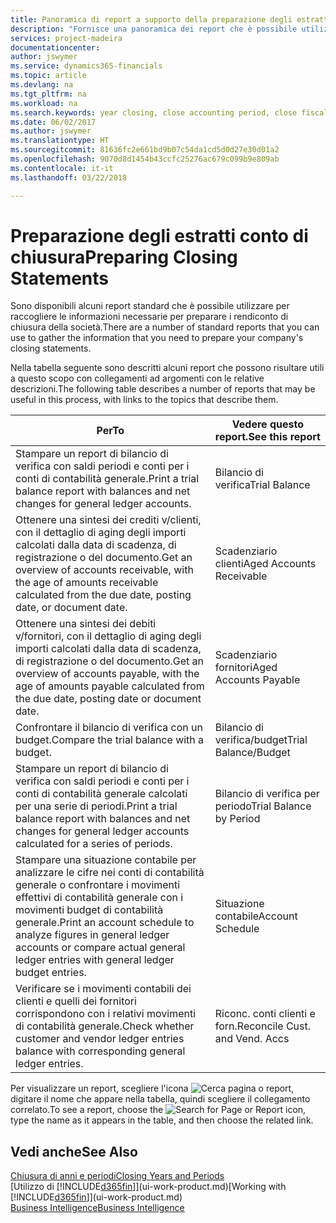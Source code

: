```yaml
---
title: Panoramica di report a supporto della preparazione degli estratti conto di chiusura | Documenti Microsoft
description: "Fornisce una panoramica dei report che è possibile utilizzare per raccogliere le informazioni e preparare gli estratti conto di chiusura della società alla chiusura dell'anno fiscale."
services: project-madeira
documentationcenter: 
author: jswymer
ms.service: dynamics365-financials
ms.topic: article
ms.devlang: na
ms.tgt_pltfrm: na
ms.workload: na
ms.search.keywords: year closing, close accounting period, close fiscal year, aging, creditor payments, vendor payments, assets, liabilities, equity, analysis, reporting, financial report, business intelligence, BI, Power Bi, KPI
ms.date: 06/02/2017
ms.author: jswymer
ms.translationtype: HT
ms.sourcegitcommit: 81636fc2e661bd9b07c54da1cd5d0d27e30d01a2
ms.openlocfilehash: 9070d8d1454b43ccfc25276ac679c099b9e809ab
ms.contentlocale: it-it
ms.lasthandoff: 03/22/2018

---
```

# <a name="preparing-closing-statements"></a><span data-ttu-id="6c0f6-103">Preparazione degli estratti conto di chiusura</span><span class="sxs-lookup"><span data-stu-id="6c0f6-103">Preparing Closing Statements</span></span>
<span data-ttu-id="6c0f6-104">Sono disponibili alcuni report standard che è possibile utilizzare per raccogliere le informazioni necessarie per preparare i rendiconto di chiusura della società.</span><span class="sxs-lookup"><span data-stu-id="6c0f6-104">There are a number of standard reports that you can use to gather the information that you need to prepare your company's closing statements.</span></span>

<span data-ttu-id="6c0f6-105">Nella tabella seguente sono descritti alcuni report che possono risultare utili a questo scopo con collegamenti ad argomenti con le relative descrizioni.</span><span class="sxs-lookup"><span data-stu-id="6c0f6-105">The following table describes a number of reports that may be useful in this process, with links to the topics that describe them.</span></span>

| <span data-ttu-id="6c0f6-106">Per</span><span class="sxs-lookup"><span data-stu-id="6c0f6-106">To</span></span> | <span data-ttu-id="6c0f6-107">Vedere questo report.</span><span class="sxs-lookup"><span data-stu-id="6c0f6-107">See this report</span></span> |
| --- | --- |
| <span data-ttu-id="6c0f6-108">Stampare un report di bilancio di verifica con saldi periodi e conti per i conti di contabilità generale.</span><span class="sxs-lookup"><span data-stu-id="6c0f6-108">Print a trial balance report with balances and net changes for general ledger accounts.</span></span> |<span data-ttu-id="6c0f6-109">Bilancio di verifica</span><span class="sxs-lookup"><span data-stu-id="6c0f6-109">Trial Balance</span></span> |
| <span data-ttu-id="6c0f6-110">Ottenere una sintesi dei crediti v/clienti, con il dettaglio di aging degli importi calcolati dalla data di scadenza, di registrazione o del documento.</span><span class="sxs-lookup"><span data-stu-id="6c0f6-110">Get an overview of accounts receivable, with the age of amounts receivable calculated from the due date, posting date, or document date.</span></span> |<span data-ttu-id="6c0f6-111">Scadenziario clienti</span><span class="sxs-lookup"><span data-stu-id="6c0f6-111">Aged Accounts Receivable</span></span> |
| <span data-ttu-id="6c0f6-112">Ottenere una sintesi dei debiti v/fornitori, con il dettaglio di aging degli importi calcolati dalla data di scadenza, di registrazione o del documento.</span><span class="sxs-lookup"><span data-stu-id="6c0f6-112">Get an overview of accounts payable, with the age of amounts payable calculated from the due date, posting date or document date.</span></span> |<span data-ttu-id="6c0f6-113">Scadenziario fornitori</span><span class="sxs-lookup"><span data-stu-id="6c0f6-113">Aged Accounts Payable</span></span> |
| <span data-ttu-id="6c0f6-114">Confrontare il bilancio di verifica con un budget.</span><span class="sxs-lookup"><span data-stu-id="6c0f6-114">Compare the trial balance with a budget.</span></span> |<span data-ttu-id="6c0f6-115">Bilancio di verifica/budget</span><span class="sxs-lookup"><span data-stu-id="6c0f6-115">Trial Balance/Budget</span></span> |
| <span data-ttu-id="6c0f6-116">Stampare un report di bilancio di verifica con saldi periodi e conti per i conti di contabilità generale calcolati per una serie di periodi.</span><span class="sxs-lookup"><span data-stu-id="6c0f6-116">Print a trial balance report with balances and net changes for general ledger accounts calculated for a series of periods.</span></span> |<span data-ttu-id="6c0f6-117">Bilancio di verifica per periodo</span><span class="sxs-lookup"><span data-stu-id="6c0f6-117">Trial Balance by Period</span></span> |
| <span data-ttu-id="6c0f6-118">Stampare una situazione contabile per analizzare le cifre nei conti di contabilità generale o confrontare i movimenti effettivi di contabilità generale con i movimenti budget di contabilità generale.</span><span class="sxs-lookup"><span data-stu-id="6c0f6-118">Print an account schedule to analyze figures in general ledger accounts or compare actual general ledger entries with general ledger budget entries.</span></span> |<span data-ttu-id="6c0f6-119">Situazione contabile</span><span class="sxs-lookup"><span data-stu-id="6c0f6-119">Account Schedule</span></span> |
| <span data-ttu-id="6c0f6-120">Verificare se i movimenti contabili dei clienti e quelli dei fornitori corrispondono con i relativi movimenti di contabilità generale.</span><span class="sxs-lookup"><span data-stu-id="6c0f6-120">Check whether customer and vendor ledger entries balance with corresponding general ledger entries.</span></span> |<span data-ttu-id="6c0f6-121">Riconc. conti clienti e forn.</span><span class="sxs-lookup"><span data-stu-id="6c0f6-121">Reconcile Cust. and Vend. Accs</span></span> |

<span data-ttu-id="6c0f6-122">Per visualizzare un report, scegliere l'icona ![Cerca pagina o report](media/ui-search/search_small.png "icona Cerca pagina o report"), digitare il nome che appare nella tabella, quindi scegliere il collegamento correlato.</span><span class="sxs-lookup"><span data-stu-id="6c0f6-122">To see a report, choose the ![Search for Page or Report](media/ui-search/search_small.png "Search for Page or Report icon") icon, type the name as it appears in the table, and then choose the related link.</span></span>

## <a name="see-also"></a><span data-ttu-id="6c0f6-123">Vedi anche</span><span class="sxs-lookup"><span data-stu-id="6c0f6-123">See Also</span></span>
[<span data-ttu-id="6c0f6-124">Chiusura di anni e periodi</span><span class="sxs-lookup"><span data-stu-id="6c0f6-124">Closing Years and Periods</span></span>](year-close-years-periods.md)  
<span data-ttu-id="6c0f6-125">[Utilizzo di [!INCLUDE[d365fin](includes/d365fin_md.md)]](ui-work-product.md)</span><span class="sxs-lookup"><span data-stu-id="6c0f6-125">[Working with [!INCLUDE[d365fin](includes/d365fin_md.md)]](ui-work-product.md)</span></span>  
[<span data-ttu-id="6c0f6-126">Business Intelligence</span><span class="sxs-lookup"><span data-stu-id="6c0f6-126">Business Intelligence</span></span>](bi.md)

